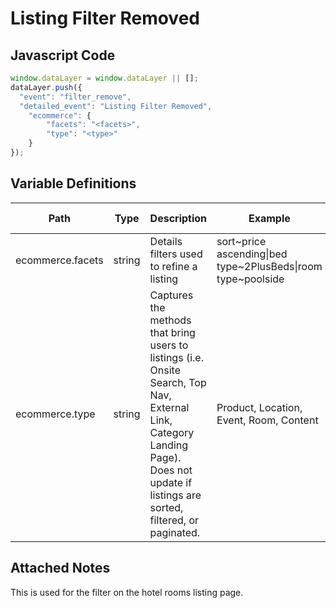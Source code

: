 # Listing Filter Removed

### 

## Javascript Code
```js
window.dataLayer = window.dataLayer || [];
dataLayer.push({
  "event": "filter_remove",
  "detailed_event": "Listing Filter Removed",
    "ecommerce": {
        "facets": "<facets>",
        "type": "<type>"
    }
});
```

## Variable Definitions

|Path|Type|Description|Example|Pattern|Min Length|Max Length|Minimum|Maximum|Multiple Of|
| --- | --- | --- | --- | --- | --- | --- | --- | --- | --- |
|ecommerce.facets|string|Details filters used to refine a listing|sort\~price ascending\|bed type\~2PlusBeds\|room type\~poolside|||||||
|ecommerce.type|string|Captures the methods that bring users to listings \(i.e. Onsite Search, Top Nav, External Link, Category Landing Page\). Does not update if listings are sorted, filtered, or paginated.|Product, Location, Event, Room, Content|||||||

## Attached Notes

<p>This is used for the filter on the hotel rooms listing page.</p>
